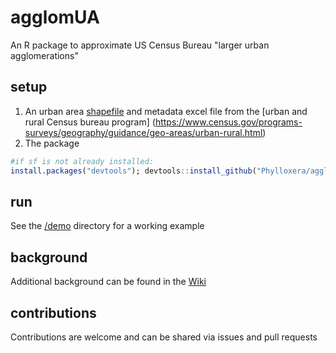 # agglomUA
An R package to approximate US Census Bureau "larger urban agglomerations"
## setup
1. An urban area [shapefile](https://www.census.gov/cgi-bin/geo/shapefiles/) and metadata excel file from the [urban and rural Census bureau program] (https://www.census.gov/programs-surveys/geography/guidance/geo-areas/urban-rural.html)
2. The package
```r
#if sf is not already installed:
install.packages("devtools"); devtools::install_github("Phylloxera/agglomUA")
```
## run
See the [/demo](/demo/) directory for a working example
## background
Additional background can be found in the [Wiki](https://github.com/Phylloxera/agglomUA/wiki)
## contributions
Contributions are welcome and can be shared via issues and pull requests
